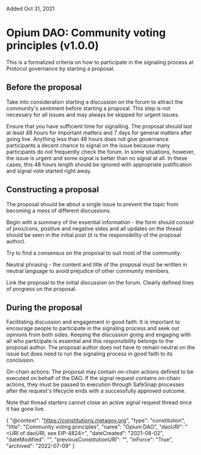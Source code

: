 Added Oct 31, 2021

# Opium DAO: Community voting principles (v1.0.0)

This is a formalized criteria on how to participate in the signaling process at Protocol governance by starting a proposal.

## Before the proposal

Take into consideration starting a discussion on the forum to attract the community's sentiment before starting a proposal. This step is not necessary for all issues and may always be skipped for urgent issues.

Ensure that you have sufficient time for signalling. The proposal should last at least 48 hours for important matters and 7 days for general matters after going live. Anything less than 48 hours does not give governance participants a decent chance to signal on the issue because many participants do not frequently check the forum. In some situations, however, the issue is urgent and some signal is better than no signal at all. In these cases, this 48 hours length should be ignored with appropriate justification and signal vote started right away.

## Constructing a proposal

The proposal should be about a single issue to prevent the topic from becoming a mess of different discussions.

Begin with a summary of the essential information - the form should consist of pros/cons, positive and negative sides and all updates on the thread should be seen in the initial post (it is the responsibility of the proposal author).

Try to find a consensus on the proposal to suit most of the community.

Neutral phrasing - the content and title of the proposal must be written in neutral language to avoid prejudice of other community members.

Link the proposal to the initial discussion on the forum. Clearly defined lines of progress on the proposal.

## During the proposal

Facilitating discussion and engagement in good faith: It is important to encourage people to participate in the signaling process and seek out opinions from both sides. Keeping the discussion going and engaging with all who participate is essential and this responsibility belongs to the proposal author. The proposal author does not have to remain neutral on the issue but does need to run the signaling process in good faith to its conclusion.

On-chain actions: The proposal may contain on-chain actions defined to be executed on behalf of the DAO. If the signal request contains on-chain actions, they must be passed to execution through SafeSnap processes after the request's lifecycle ends with a successfully approved outcome.

Note that thread starters cannot close an active signal request thread once it has gone live.

{ 
  "@context": "https://constitutions.metagov.org",
  "type": "constitution",
  "title": "Community voting principles",
  "name": "Opium DAO",
  "daoURI": "<URI of daoURI, see EIP-4824>",
  "dateCreated": "2021-08-02",
  "dateModified": "<YYYY-MM-DD>",
  "previousConstitutionURI": "<URI>",
  "inForce": "True",
  "archived": "2022-07-09"
}
